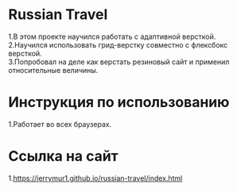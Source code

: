 # Russian Travel
1.В этом проекте научился работать с адаптивной версткой.  
2.Научился использовать грид-верстку совместно с флексбокс версткой.  
3.Попробовал на деле как верстать резиновый сайт и применил относительные величины.  

# Инструкция по использованию
1.Работает во всех браузерах.

# Ссылка на сайт 
1.https://jerrymur1.github.io/russian-travel/index.html

